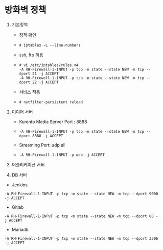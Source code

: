 # 방화벽 정책

1. 기본정책

   * 정책 확인

   * ```
     # iptables -L --line-numbers
     ```
   * ssh, ftp 허용

   * ```
     # vi /etc/iptables/rules.v4
     -A RH-Firewall-1-INPUT -p tcp -m state --state NEW -m tcp --dport 21 -j ACCEPT
     -A RH-Firewall-1-INPUT -p tcp -m state --state NEW -m tcp --dport 22 -j ACCEPT
     ```
   * 서비스 적용

   * ```
     # netfilter-persistent reload
     ```

2. 미디어 서버
   * Kurento Media Server Port : 8888
   * ```
     -A RH-Firewall-1-INPUT -p tcp -m state --state NEW -m tcp --dport 8888 -j ACCEPT
     ```
   * Streaming Port: udp all
   * ```
     -A RH-Firewall-1-INPUT -p udp -j ACCEPT
     ```
     
3. 어플리케이션 서버

4. DB 서버
  * Jenkins
  ```
-A RH-Firewall-1-INPUT -p tcp -m state --state NEW -m tcp --dport 9000 -j ACCEPT
```
  * Gitlab
  ```
-A RH-Firewall-1-INPUT -p tcp -m state --state NEW -m tcp --dport 80 -j ACCEPT
```
  * Mariadb
  ```
-A RH-Firewall-1-INPUT -p tcp -m state --state NEW -m tcp --dport 3306 -j ACCEPT
```



